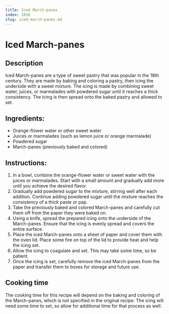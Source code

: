 ```yaml
---
title: Iced March-panes
index: 1010
slug: iced-march-panes.md
---
```


# Iced March-panes

## Description
Iced March-panes are a type of sweet pastry that was popular in the 18th century. They are made by baking and coloring a pastry, then icing the underside with a sweet mixture. The icing is made by combining sweet water, juices, or marmalades with powdered sugar until it reaches a thick consistency. The icing is then spread onto the baked pastry and allowed to set.

## Ingredients:
- Orange-flower water or other sweet water
- Juices or marmalades (such as lemon juice or orange marmalade)
- Powdered sugar
- March-panes (previously baked and colored)

## Instructions:
1. In a bowl, combine the orange-flower water or sweet water with the juices or marmalades. Start with a small amount and gradually add more until you achieve the desired flavor.
2. Gradually add powdered sugar to the mixture, stirring well after each addition. Continue adding powdered sugar until the mixture reaches the consistency of a thick paste or pap.
3. Take the previously baked and colored March-panes and carefully cut them off from the paper they were baked on.
4. Using a knife, spread the prepared icing onto the underside of the March-panes. Ensure that the icing is evenly spread and covers the entire surface.
5. Place the iced March-panes onto a sheet of paper and cover them with the oven lid. Place some fire on top of the lid to provide heat and help the icing set.
6. Allow the icing to coagulate and set. This may take some time, so be patient.
7. Once the icing is set, carefully remove the iced March-panes from the paper and transfer them to boxes for storage and future use.

## Cooking time
The cooking time for this recipe will depend on the baking and coloring of the March-panes, which is not specified in the original recipe. The icing will need some time to set, so allow for additional time for that process as well.